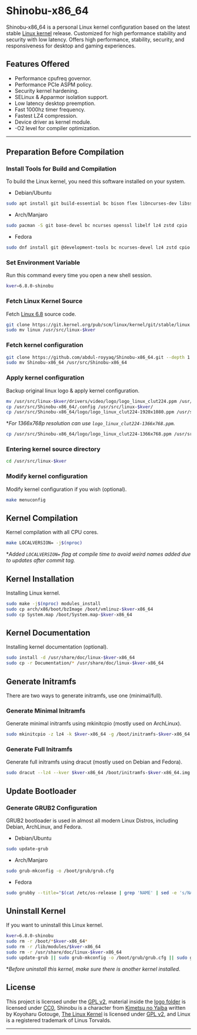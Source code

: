 # Shinobu-x86_64

Shinobu-x86_64 is a personal Linux kernel configuration based on the latest stable [Linux kernel](https://kernel.org) release.
Customized for high performance stability and security with low latency. Offers high performance, stability, security, and responsiveness for desktop and gaming experiences.

## Features Offered

* Performance cpufreq governor.
* Performance PCIe ASPM policy.
* Security kernel hardening.
* SELinux & Apparmor isolation support.
* Low latency desktop preemption.
* Fast 1000hz timer frequency.
* Fastest LZ4 compression.
* Device driver as kernel module.
* -O2 level for compiler optimization.

---

## Preparation Before Compilation

### Install Tools for Build and Compilation

To build the Linux kernel, you need this software installed on your system.

* Debian/Ubuntu

```bash
sudo apt install git build-essential bc bison flex libncurses-dev libssl-dev libelf-dev lz4 zstd cpio
```

* Arch/Manjaro

```bash
sudo pacman -S git base-devel bc ncurses openssl libelf lz4 zstd cpio
```

* Fedora

```bash
sudo dnf install git @development-tools bc ncurses-devel lz4 zstd cpio
```

### Set Environment Variable

Run this command every time you open a new shell session.

```bash
kver=6.8.0-shinobu
```

### Fetch Linux Kernel Source

Fetch [Linux 6.8](https://git.kernel.org/pub/scm/linux/kernel/git/stable/linux.git/commit/?h=v6.8) source code.
 
```bash
git clone https://git.kernel.org/pub/scm/linux/kernel/git/stable/linux.git --depth 1 -b v6.8
sudo mv linux /usr/src/linux-$kver
```

### Fetch kernel configuration

```bash
git clone https://github.com/abdul-royyaq/Shinobu-x86_64.git --depth 1
sudo mv Shinobu-x86_64 /usr/src/Shinobu-x86_64
```

### Apply kernel configuration

Backup original linux logo & apply kernel configuration.

```bash
mv /usr/src/linux-$kver/drivers/video/logo/logo_linux_clut224.ppm /usr/src/linux-$kver/drivers/video/logo/logo_linux_clut224.backup.ppm
cp /usr/src/Shinobu-x86_64/.config /usr/src/linux-$kver/
cp /usr/src/Shinobu-x86_64/logo/logo_linux_clut224-1920x1080.ppm /usr/src/linux-$kver/drivers/video/logo/logo_linux_clut224.ppm
```

**For 1366x768p resolution can use `logo_linux_clut224-1366x768.ppm`.*

```bash
cp /usr/src/Shinobu-x86_64/logo/logo_linux_clut224-1366x768.ppm /usr/src/linux-$kver/drivers/video/logo/logo_linux_clut224.ppm
```

### Entering kernel source directory

```bash
cd /usr/src/linux-$kver
```

### Modify kernel configuration

Modify kernel configuration if you wish (optional).

```bash
make menuconfig
```

## Kernel Compilation

Kernel compilation with all CPU cores.

```bash
make LOCALVERSION= -j$(nproc)
```

**Added `LOCALVERSION=` flag at compile time to avoid weird names added due to updates after commit tag.*

## Kernel Installation

Installing Linux kernel.

```bash
sudo make -j$(nproc) modules_install 
sudo cp arch/x86/boot/bzImage /boot/vmlinuz-$kver-x86_64
sudo cp System.map /boot/System.map-$kver-x86_64
```

## Kernel Documentation

Installing kernel documentation (optional).

```bash
sudo install -d /usr/share/doc/linux-$kver-x86_64
sudo cp -r Documentation/* /usr/share/doc/linux-$kver-x86_64
```

## Generate Initramfs

There are two ways to generate initramfs, use one (minimal/full).

### Generate Minimal Initramfs

Generate minimal initramfs using mkinitcpio (mostly used on ArchLinux).

```bash
sudo mkinitcpio -z lz4 -k $kver-x86_64 -g /boot/initramfs-$kver-x86_64.img
```

### Generate Full Initramfs

Generate full initramfs using dracut (mostly used on Debian and Fedora).

```bash
sudo dracut --lz4 --kver $kver-x86_64 /boot/initramfs-$kver-x86_64.img
```

## Update Bootloader

### Generate GRUB2 Configuration

GRUB2 bootloader is used in almost all modern Linux Distros, including Debian, ArchLinux, and Fedora.

* Debian/Ubuntu

```bash
sudo update-grub
```

* Arch/Manjaro

```bash
sudo grub-mkconfig -o /boot/grub/grub.cfg
```

* Fedora

```bash
sudo grubby --title="$(cat /etc/os-release | grep 'NAME' | sed -e 's/NAME="\(.*\)"/\1/' | head -1) ($kver-x86_64) $(cat /etc/os-release | grep 'VERSION' | sed -e 's/VERSION="\(.*\)"/\1/' | head -1)"--add-kernel=/boot/vmlinuz-$kver-x86_64 --copy-default
```

## Uninstall Kernel

If you want to uninstall this Linux kernel.

```bash
kver=6.8.0-shinobu
sudo rm -r /boot/*$kver-x86_64*
sudo rm -r /lib/modules/$kver-x86_64
sudo rm -r /usr/share/doc/linux-$kver-x86_64
sudo update-grub || sudo grub-mkconfig -o /boot/grub/grub.cfg || sudo grubby --remove-kernel=/boot/vmlinuz-$kver-x86_64
```

**Before uninstall this kernel, make sure there is another kernel installed.*

## License

This project is licensed under the [GPL v2](https://www.gnu.org/licenses/old-licenses/gpl-2.0.html), material inside the [logo folder](logo/) is licensed under [CC0](https://creativecommons.org/publicdomain/zero/1.0), Shinobu is a character from [Kimetsu no Yaiba](https://kimetsu.com) written by Koyoharu Gotouge, [The Linux Kernel](https://kernel.org) is licensed under [GPL v2](https://www.gnu.org/licenses/old-licenses/gpl-2.0.html), and Linux is a registered trademark of Linus Torvalds.

---
